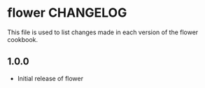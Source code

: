 flower CHANGELOG
================

This file is used to list changes made in each version of the flower cookbook.

1.0.0
-----
- Initial release of flower

